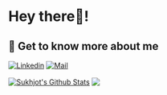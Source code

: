 # Hey there👋!

## 🔗 Get to know more about me 
[![Linkedin](https://img.shields.io/badge/-Sukh-black?style=for-the-badge&logo=Linkedin)](https://www.linkedin.com/in/sukhjot-sekhon/)
[![Mail](https://img.shields.io/badge/-Say%20Hi!-black?style=for-the-badge&logo=gmail)](mailto:sukhjot.sekhon@ucalgary.ca)


<a href="https://github.com/sukhjot-sekhon">
<img align="center" alt="Sukhjot's Github Stats" src="https://github-readme-stats.codestackr.vercel.app/api?username=sukhjot-sekhon&show_icons=true&hide_border=true&count_private=true&include_all_commits=true&theme=radical" /></a>

<a href="https://github.com/sukhjot-sekhon">
  <img align="center" src="https://github-readme-stats.sukhjot-sekhon.vercel.app/api/top-langs/?username=sabesansathananthan&layout=compact&theme=radical" />
</a>
